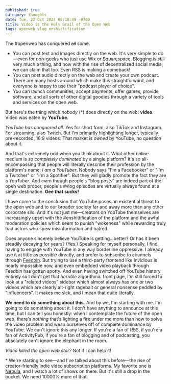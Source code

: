 ```yaml
---
published: true
category: thoughts
date: Tue, 22 Oct 2024 09:18:49 -0700
title: Video is the Holy Grail of the Open Web
tags: openweb vlog enshittification
---
```


The #openweb has conquered ~~all~~ some.

* You can post text and images directly on the web. It's very simple to do—even for non-geeks who just use Wix or Squarespace. Blogging is still very much a thing, and now with the rise of decentralized social media, we can claim that too. Even RSS is making a comeback!
* You can post audio directly on the web and create your own podcast. There are many hosts around which make this straightforward, and everyone is happy to use their "podcast player of choice".
* You can launch communities, accept payments, offer games, provide software, and all sorts of other digital goodies through a variety of tools and services on the open web.

But here's the thing which _nobody_ (\*) does directly on the web: **video**. Video was eaten by **YouTube**.

_YouTube has conquered all._ Yes for short form, also TikTok and Instagram. For streaming, also Twitch. But I'm primarily highlighting longer, typically pre-recorded, 16:9 videos. That market is _owned_ by YouTube, no question about it.

And that's extremely odd when you think about it. What other online medium is _so completely dominated_ by a single platform? It's so all-encompassing that people will literally describe their profession by the platform's name: _I am a YouTuber_. Nobody says "I'm a Facebooker" or "I'm a Twitcher" or "I'm a Spotifier". But they will gladly promote the fact they are a _YouTuber_. And even though people's "blog posts" are indeed part of the open web proper, people's #vlog episodes are virtually always found at a single destination. **Gee that sucks!**

I have come to the conclusion that YouTube poses an existential threat to the open web and to our broader society far and away more than any other corporate silo. And it's not just me—creators on YouTube themselves are increasingly upset with the #enshittification of the platform and the awful moderation policies which seem to punish "wokeness" while rewarding truly bad actors who spew misinformation and hatred.

Does anyone sincerely believe YouTube is getting…better? Or has it been steadily decaying for years? (Yes.) Speaking for myself personally, I find having to engage with YouTube in any way borderline oppressive. I already use it at little as possible directly, and prefer to subscribe to channels through [Feedbin](https://feedbin.com). But trying to use a third-party frontend like Invidious is nearly impossible now, and even embedded video playback through Feedbin has gotten spotty. And even having switched off YouTube history entirely so I don't get that _horrible_ algorithmic front page, I'm still forced to look at a "related videos" sidebar which almost always has one or two videos which are clearly alt-right ragebait or general nonsense peddled by "influencers". It makes me sick, and I mean that quite literally.

**We need to do something about this.** And by we, I'm starting with me. I'm going to do something about it. I don't have anything to announce at this time, but I can tell you honestly: when I contemplate the future of the open web, there's _nothing_ that's lighting a fire under me more than how to solve the video problem and wean ourselves off of complete dominance by YouTube. We can't ignore this any longer. If you're a fan of RSS, if you're a fan of ActivityPub, if you're a fan of blogging and of podcasting, you absolutely can't ignore the elephant in the room.

_Video killed the open web star?_ Not if I can help it!

\* We're starting to see—and I've talked about this before—the rise of creator-friendly indie video subscription platforms. My favorite one is [Nebula](https://nebula.tv), and I watch a lot of shows on there. But it's still a drop in the bucket. We need 10000% more of that.
